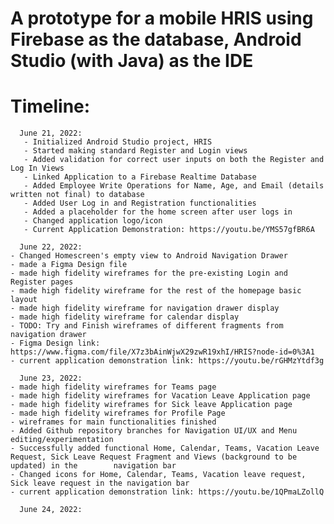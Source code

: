 # A prototype for a mobile HRIS using Firebase as the database, Android Studio (with Java) as the IDE


# Timeline:
      June 21, 2022: 
       - Initialized Android Studio project, HRIS
       - Started making standard Register and Login views 
       - Added validation for correct user inputs on both the Register and Log In Views
       - Linked Application to a Firebase Realtime Database
       - Added Employee Write Operations for Name, Age, and Email (details written not final) to database
       - Added User Log in and Registration functionalities
       - Added a placeholder for the home screen after user logs in
       - Changed application logo/icon
       - Current Application Demonstration: https://youtu.be/YMS57gfBR6A  
      
      June 22, 2022:
	- Changed Homescreen's empty view to Android Navigation Drawer
	- made a Figma Design file
	- made high fidelity wireframes for the pre-existing Login and Register pages
	- made high fidelity wireframe for the rest of the homepage basic layout
	- made high fidelity wireframe for navigation drawer display
	- made high fidelity wireframe for calendar display
	- TODO: Try and Finish wireframes of different fragments from navigation drawer
	- Figma Design link: https://www.figma.com/file/X7z3bAinWjwX29zwR19xhI/HRIS?node-id=0%3A1
	- current application demonstration link: https://youtu.be/rGHMzYtdf3g

      June 23, 2022:
	- made high fidelity wireframes for Teams page
	- made high fidelity wireframes for Vacation Leave Application page
	- made high fidelity wireframes for Sick leave Application page
	- made high fidelity wireframes for Profile Page
	- wireframes for main functionalities finished
	- Added Github repository branches for Navigation UI/UX and Menu editing/experimentation
	- Successfully added functional Home, Calendar, Teams, Vacation Leave Request, Sick Leave Request Fragment and Views (background to be updated) in the 		  navigation bar
	- Changed icons for Home, Calendar, Teams, Vacation leave request, Sick leave request in the navigation bar
	- current application demonstration link: https://youtu.be/1QPmaLZollQ 
	
      June 24, 2022:
  
